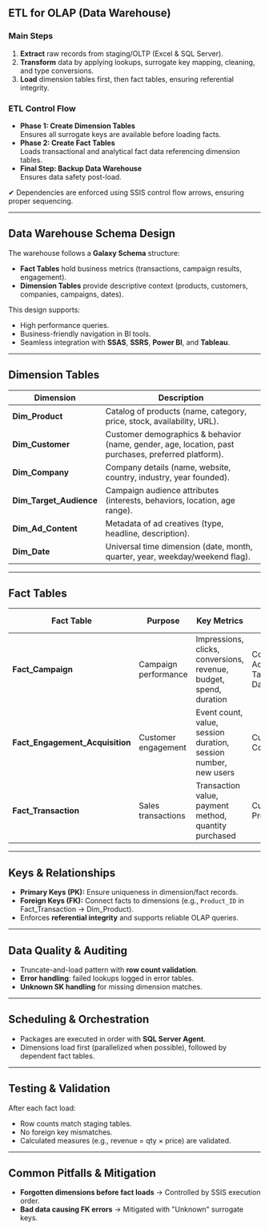 ## ETL for OLAP (Data Warehouse)

###  Main Steps
1. **Extract** raw records from staging/OLTP (Excel & SQL Server).  
2. **Transform** data by applying lookups, surrogate key mapping, cleaning, and type conversions.  
3. **Load** dimension tables first, then fact tables, ensuring referential integrity.  

###  ETL Control Flow
- **Phase 1: Create Dimension Tables**  
   Ensures all surrogate keys are available before loading facts.  
- **Phase 2: Create Fact Tables**  
   Loads transactional and analytical fact data referencing dimension tables.  
- **Final Step: Backup Data Warehouse**  
   Ensures data safety post-load.  

✔ Dependencies are enforced using SSIS control flow arrows, ensuring proper sequencing.

---

##  Data Warehouse Schema Design

The warehouse follows a **Galaxy Schema** structure:
- **Fact Tables** hold business metrics (transactions, campaign results, engagement).  
- **Dimension Tables** provide descriptive context (products, customers, companies, campaigns, dates).  

This design supports:
- High performance queries.  
- Business-friendly navigation in BI tools.  
- Seamless integration with **SSAS**, **SSRS**, **Power BI**, and **Tableau**.  

---

##  Dimension Tables

| Dimension        | Description |
|------------------|-------------|
| **Dim_Product** | Catalog of products (name, category, price, stock, availability, URL). |
| **Dim_Customer** | Customer demographics & behavior (name, gender, age, location, past purchases, preferred platform). |
| **Dim_Company** | Company details (name, website, country, industry, year founded). |
| **Dim_Target_Audience** | Campaign audience attributes (interests, behaviors, location, age range). |
| **Dim_Ad_Content** | Metadata of ad creatives (type, headline, description). |
| **Dim_Date** | Universal time dimension (date, month, quarter, year, weekday/weekend flag). |

---

##  Fact Tables

| Fact Table                   | Purpose | Key Metrics | Linked Dimensions |
|-------------------------------|---------|-------------|-------------------|
| **Fact_Campaign**             | Campaign performance | Impressions, clicks, conversions, revenue, budget, spend, duration | Company, Ad_Content, Target_Audience, Date |
| **Fact_Engagement_Acquisition** | Customer engagement | Event count, value, session duration, session number, new users | Customer, Company, Date |
| **Fact_Transaction**          | Sales transactions | Transaction value, payment method, quantity purchased | Customer, Product, Date |

---

##  Keys & Relationships
- **Primary Keys (PK):** Ensure uniqueness in dimension/fact records.  
- **Foreign Keys (FK):** Connect facts to dimensions (e.g., `Product_ID` in Fact_Transaction → Dim_Product).  
- Enforces **referential integrity** and supports reliable OLAP queries.  

---

##  Data Quality & Auditing
- Truncate-and-load pattern with **row count validation**.  
- **Error handling**: failed lookups logged in error tables.  
- **Unknown SK handling** for missing dimension matches.  

---

##  Scheduling & Orchestration
- Packages are executed in order with **SQL Server Agent**.  
- Dimensions load first (parallelized when possible), followed by dependent fact tables.  

---

##  Testing & Validation
After each fact load:
- Row counts match staging tables.  
- No foreign key mismatches.  
- Calculated measures (e.g., revenue = qty × price) are validated.  

---

##  Common Pitfalls & Mitigation
- **Forgotten dimensions before fact loads** → Controlled by SSIS execution order.  
- **Bad data causing FK errors** → Mitigated with "Unknown" surrogate keys.  

